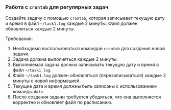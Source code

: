 
### Работа с `crontab` для регулярных задач

Создайте задачу с помощью `crontab`, которая записывает текущую дату и время в файл `~/task1.log` каждые 2 минуты. Файл должен обновляться каждые 2 минуты.

Требования:
1. Необходимо воспользоваться командой `crontab` для создания новой задачи. 
2. Задача должна выполняться каждые 2 минуты. 
3. Выполняемая задача должна записывать текущую дату и время в файл `~/task1.log`. 
4. Файл `~/task1.log` должен обновляться (перезаписываться) каждые 2 минуты с новой информацией. 
5. Текущие дата и время должны быть записаны с использованием команды `date`. 
6. После создания задачи требуется убедиться, что она выполняется корректно и обновляет файл по расписанию.